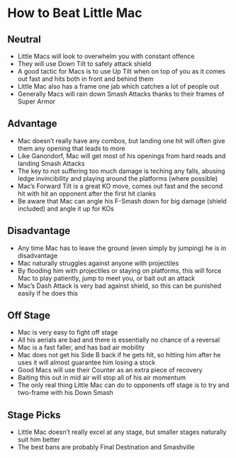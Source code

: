 # How to Beat Little Mac

## Neutral

- Little Macs will look to overwhelm you with constant offence
- They will use Down Tilt to safely attack shield
- A good tactic for Macs is to use Up Tilt when on top of you as it comes out fast and hits both in front and behind them
- Little Mac also has a frame one jab which catches a lot of people out
- Generally Macs will rain down Smash Attacks thanks to their frames of Super Armor

## Advantage

- Mac doesn’t really have any combos, but landing one hit will often give them any opening that leads to more
- Like Ganondorf, Mac will get most of his openings from hard reads and landing Smash Attacks
- The key to not suffering too much damage is teching any falls, abusing ledge invincibility and playing around the platforms (where possible)
- Mac’s Forward Tilt is a great KO move, comes out fast and the second hit with hit an opponent after the first hit clanks
- Be aware that Mac can angle his F-Smash down for big damage (shield included) and angle it up for KOs

## Disadvantage

- Any time Mac has to leave the ground (even simply by jumping) he is in disadvantage
- Mac naturally struggles against anyone with projectiles
- By flooding him with projectiles or staying on platforms, this will force Mac to play patiently, jump to meet you, or bait out an attack
- Mac’s Dash Attack is very bad against shield, so this can be punished easily if he does this

## Off Stage

- Mac is very easy to fight off stage 
- All his aerials are bad and there is essentially no chance of a reversal
- Mac is a fast faller, and has bad air mobility
- Mac does not get his Side B back if he gets hit, so hitting him after he uses it will almost guarantee him losing a stock
- Good Macs will use their Counter as an extra piece of recovery
- Baiting this out in mid air will stop all of his air momentum
- The only real thing Little Mac can do to opponents off stage is to try and two-frame with his Down Smash

## Stage Picks

- Little Mac doesn’t really excel at any stage, but smaller stages naturally suit him better
- The best bans are probably Final Destination and Smashville


